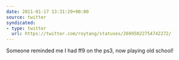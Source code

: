 ```yaml
---
date: 2011-01-17 13:31:29+00:00
source: twitter
syndicated:
- type: twitter
  url: https://twitter.com/roytang/statuses/26995022754742272/
---
```


Someone reminded me I had ff9 on the ps3, now playing old school!